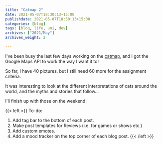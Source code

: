 ```yaml
---
title: "Catmap 2"
date: 2021-05-07T18:30:13+15:00
publishdate: 2021-05-07T18:30:13+15:00
categories: [blog]
tags: [blog, life, uni, dev]
archives: ["2021/May"]
archives_weight: 2

---
```


I've been busy the last few days working on the [catmap](/projects/catmap), and I got the Google Maps API to work the way I want it to!  

So far, I have 40 pictures, but I still need 60 more for the assignment criteria.  

It was interesting to look at the different interpretations of cats around the world, and the myths and stories that follow... 

I'll finish up with those on the weekend!

{{< left >}}
To-do: <br>
1. Add tag bar to the bottom of each post. <br>
2. Make post templates for Reviews (i.e. for games or shows etc.) <br>
3. Add custom emotes. <br>
4. Add a mood tracker on the top corner of each blog post.
{{< /left >}}
